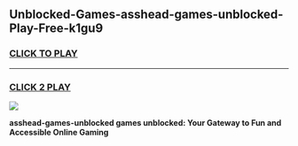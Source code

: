 
## Unblocked-Games-asshead-games-unblocked-Play-Free-k1gu9
<h3>
<a href="https://premium76.site?title=asshead-games-unblocked&ref=20M">CLICK TO PLAY</a></h3>
<hr>

<h3>
<a href="https://premium76.site?title=asshead-games-unblocked&ref=20M">CLICK 2 PLAY</a>
  
</h3>

<a href="https://premium76.site?title=asshead-games-unblocked&ref=19M"><img src="https://clearcache.store/games.png"></a>


**asshead-games-unblocked games unblocked: Your Gateway to Fun and Accessible Online Gaming**
